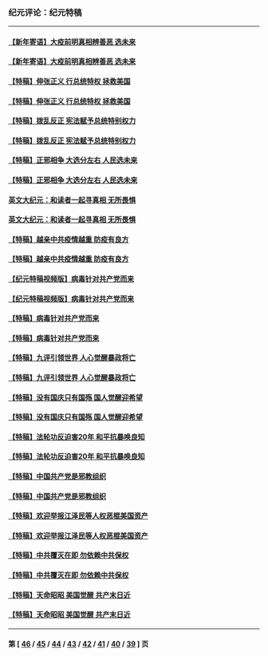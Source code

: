 ### 纪元评论：纪元特稿
---
#### [【新年寄语】大疫前明真相辨善恶 选未来](../../pages/nsc424/n12660855.md) 
#### [【新年寄语】大疫前明真相辨善恶 选未来](../../pages/nsc424/n12660855.md) 
#### [【特稿】伸张正义 行总统特权 拯救美国](../../pages/nsc424/n12616806.md) 
#### [【特稿】伸张正义 行总统特权 拯救美国](../../pages/nsc424/n12616806.md) 
#### [【特稿】拨乱反正 宪法赋予总统特别权力](../../pages/nsc424/n12598306.md) 
#### [【特稿】拨乱反正 宪法赋予总统特别权力](../../pages/nsc424/n12598306.md) 
#### [【特稿】正邪相争 大选分左右 人民选未来](../../pages/nsc424/n12545208.md) 
#### [【特稿】正邪相争 大选分左右 人民选未来](../../pages/nsc424/n12545208.md) 
#### [英文大纪元：和读者一起寻真相 无所畏惧](../../pages/nsc424/n12542027.md) 
#### [英文大纪元：和读者一起寻真相 无所畏惧](../../pages/nsc424/n12542027.md) 
#### [【特稿】越亲中共疫情越重 防疫有良方](../../pages/nsc424/n12042989.md) 
#### [【特稿】越亲中共疫情越重 防疫有良方](../../pages/nsc424/n12042989.md) 
#### [【纪元特稿视频版】病毒针对共产党而来](../../pages/nsc424/n11977328.md) 
#### [【纪元特稿视频版】病毒针对共产党而来](../../pages/nsc424/n11977328.md) 
#### [【特稿】病毒针对共产党而来](../../pages/nsc424/n11928818.md) 
#### [【特稿】病毒针对共产党而来](../../pages/nsc424/n11928818.md) 
#### [【特稿】九评引领世界 人心觉醒暴政将亡](../../pages/nsc424/n11660496.md) 
#### [【特稿】九评引领世界 人心觉醒暴政将亡](../../pages/nsc424/n11660496.md) 
#### [【特稿】没有国庆只有国殇 国人觉醒迎希望](../../pages/nsc424/n11549354.md) 
#### [【特稿】没有国庆只有国殇 国人觉醒迎希望](../../pages/nsc424/n11549354.md) 
#### [【特稿】法轮功反迫害20年 和平抗暴唤良知](../../pages/nsc424/n11389135.md) 
#### [【特稿】法轮功反迫害20年 和平抗暴唤良知](../../pages/nsc424/n11389135.md) 
#### [【特稿】中国共产党是邪教组织](../../pages/nsc424/n11355551.md) 
#### [【特稿】中国共产党是邪教组织](../../pages/nsc424/n11355551.md) 
#### [【特稿】欢迎举报江泽民等人权恶棍美国资产](../../pages/nsc424/n11303040.md) 
#### [【特稿】欢迎举报江泽民等人权恶棍美国资产](../../pages/nsc424/n11303040.md) 
#### [【特稿】中共覆灭在即 勿依赖中共保权](../../pages/nsc424/n11278510.md) 
#### [【特稿】中共覆灭在即 勿依赖中共保权](../../pages/nsc424/n11278510.md) 
#### [【特稿】天命昭昭 美国觉醒 共产末日近](../../pages/nsc424/n11150259.md) 
#### [【特稿】天命昭昭 美国觉醒 共产末日近](../../pages/nsc424/n11150259.md) 

---
#### 第 [ [46](./46.md) / [45](./45.md) / [44](./44.md) / [43](./43.md) / [42](./42.md) / [41](./41.md) / [40](./40.md) / [39](./39.md) ] 页
